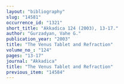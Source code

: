```yaml
---
layout: "bibliography"
slug: "14581"
occurrence_id: "1321"
short_title: "Akkadica 124 (2003), 13-17."
author: "Gurzadyan, Vahe G."
publication_year: "2003"
title: "The Venus Tablet and Refraction"
volume_no_: "124"
pages: "13-17"
journal: "Akkadica"
title: "The Venus Tablet and Refraction"
previous_item: "14584"
---
```

